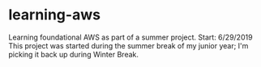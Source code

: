 # learning-aws
Learning foundational AWS as part of a summer project. Start: 6/29/2019
This project was started during the summer break of my junior year; I'm picking it back up during Winter Break.
